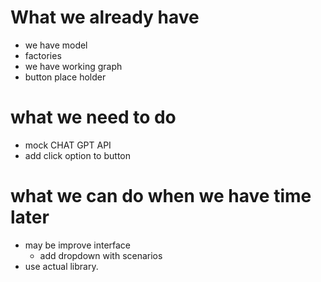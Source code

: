 # What we already have

- we have model
- factories
- we have working graph
- button place holder

# what we need to do

- mock CHAT GPT API
- add click option to button


# what we can do when we have time later

- may be improve interface
  - add dropdown with scenarios
- use actual library.
